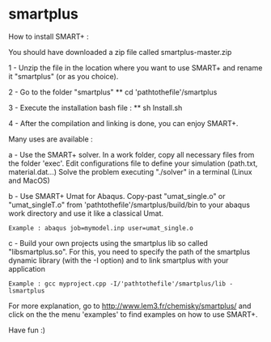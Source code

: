 # smartplus

How to install SMART+ :

You should have downloaded a zip file called smartplus-master.zip

1 - Unzip the file in the location where you want to use SMART+ and rename it "smartplus" (or as you choice).

2 - Go to the folder "smartplus"
        ** cd 'pathtothefile'/smartplus

3 - Execute the installation bash file :
        ** sh Install.sh

4 - After the compilation and linking is done, you can enjoy SMART+.

Many uses are available :

a - Use the SMART+ solver.
In a work folder, copy all necessary files from the folder 'exec'. 
Edit configurations file to define your simulation (path.txt, material.dat...)
Solve the problem executing "./solver" in a terminal (Linux and MacOS)

b - Use SMART+ Umat for Abaqus. 
Copy-past "umat_single.o" or "umat_singleT.o" from 'pathtothefile'/smartplus/build/bin to your abaqus work directory and use it like a classical Umat.
    
	Example : abaqus job=mymodel.inp user=umat_single.o

c - Build your own projects using the smartplus lib so called "libsmartplus.so".
For this, you need to specify the path of the smartplus dynamic library (with the -I option) and to link smartplus with your application
    
	Example : gcc myproject.cpp -I/'pathtothefile'/smartplus/lib -lsmartplus

For more explanation, go to http://www.lem3.fr/chemisky/smartplus/ and click on the  the menu 'examples' to find examples on how to use SMART+.

Have fun :)
